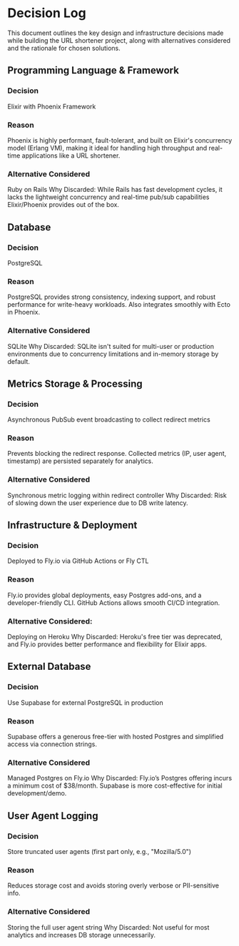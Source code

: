 # Decision Log

This document outlines the key design and infrastructure decisions made while building the URL shortener project, along with alternatives considered and the rationale for chosen solutions.

## Programming Language & Framework

### Decision

Elixir with Phoenix Framework

### Reason

Phoenix is highly performant, fault-tolerant, and built on Elixir's concurrency model (Erlang VM), making it ideal for handling high throughput and real-time applications like a URL shortener.

### Alternative Considered 

Ruby on Rails
Why Discarded: While Rails has fast development cycles, it lacks the lightweight concurrency and real-time pub/sub capabilities Elixir/Phoenix provides out of the box.

## Database

### Decision

PostgreSQL

### Reason

PostgreSQL provides strong consistency, indexing support, and robust performance for write-heavy workloads. Also integrates smoothly with Ecto in Phoenix.

### Alternative Considered

SQLite
Why Discarded: SQLite isn't suited for multi-user or production environments due to concurrency limitations and in-memory storage by default.


## Metrics Storage & Processing

### Decision

Asynchronous PubSub event broadcasting to collect redirect metrics

### Reason

Prevents blocking the redirect response. Collected metrics (IP, user agent, timestamp) are persisted separately for analytics.

### Alternative Considered

Synchronous metric logging within redirect controller
Why Discarded: Risk of slowing down the user experience due to DB write latency.

## Infrastructure & Deployment

### Decision

Deployed to Fly.io via GitHub Actions or Fly CTL

### Reason

Fly.io provides global deployments, easy Postgres add-ons, and a developer-friendly CLI. GitHub Actions allows smooth CI/CD integration.

### Alternative Considered: 

Deploying on Heroku
Why Discarded: Heroku's free tier was deprecated, and Fly.io provides better performance and flexibility for Elixir apps.

## External Database

### Decision

Use Supabase for external PostgreSQL in production

### Reason

Supabase offers a generous free-tier with hosted Postgres and simplified access via connection strings.

### Alternative Considered

Managed Postgres on Fly.io
Why Discarded: Fly.io’s Postgres offering incurs a minimum cost of $38/month. Supabase is more cost-effective for initial development/demo.

## User Agent Logging

### Decision

Store truncated user agents (first part only, e.g., "Mozilla/5.0")

### Reason

Reduces storage cost and avoids storing overly verbose or PII-sensitive info.

### Alternative Considered

Storing the full user agent string
Why Discarded: Not useful for most analytics and increases DB storage unnecessarily.